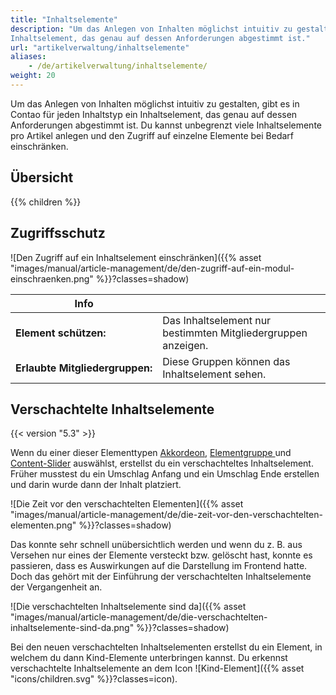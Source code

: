 ```yaml
---
title: "Inhaltselemente"
description: "Um das Anlegen von Inhalten möglichst intuitiv zu gestalten, gibt es in Contao für jeden Inhaltstyp ein 
Inhaltselement, das genau auf dessen Anforderungen abgestimmt ist."
url: "artikelverwaltung/inhaltselemente"
aliases:
    - /de/artikelverwaltung/inhaltselemente/
weight: 20
---
```



Um das Anlegen von Inhalten möglichst intuitiv zu gestalten, gibt es in Contao für jeden Inhaltstyp ein Inhaltselement, 
das genau auf dessen Anforderungen abgestimmt ist. Du kannst unbegrenzt viele Inhaltselemente pro Artikel anlegen und 
den Zugriff auf einzelne Elemente bei Bedarf einschränken.


## Übersicht

{{% children %}}


## Zugriffsschutz

![Den Zugriff auf ein Inhaltselement einschränken]({{% asset "images/manual/article-management/de/den-zugriff-auf-ein-modul-einschraenken.png" %}}?classes=shadow)

| Info                                  |                                                                 |
|---------------------------------------|-----------------------------------------------------------------|
| **Element schützen:**                | Das Inhaltselement nur bestimmten Mitgliedergruppen anzeigen.   |
| **Erlaubte&nbsp;Mitgliedergruppen:**  | Diese Gruppen können das Inhaltselement sehen.                  |


## Verschachtelte Inhaltselemente

{{< version "5.3" >}}

Wenn du einer dieser Elementtypen [Akkordeon](/de/artikelverwaltung/inhaltselemente/verschiedenes/#akkordeon), 
[Elementgruppe ](/de/artikelverwaltung/inhaltselemente/verschiedenes/#elementgruppe) und 
[Content-Slider](/de/artikelverwaltung/inhaltselemente/verschiedenes/#content-slider) auswählst, erstellst du ein verschachteltes Inhaltselement. Früher musstest du ein
Umschlag Anfang und ein Umschlag Ende erstellen und darin wurde dann der Inhalt platziert.

![Die Zeit vor den verschachtelten Elementen]({{% asset "images/manual/article-management/de/die-zeit-vor-den-verschachtelten-elementen.png" %}}?classes=shadow)

Das konnte sehr schnell unübersichtlich werden und wenn du z. B. aus Versehen nur eines der Elemente versteckt bzw.
gelöscht hast, konnte es passieren, dass es Auswirkungen auf die Darstellung im Frontend hatte. Doch das gehört mit der
Einführung der verschachtelten Inhaltselemente der Vergangenheit an.

![Die verschachtelten Inhaltselemente sind da]({{% asset "images/manual/article-management/de/die-verschachtelten-inhaltselemente-sind-da.png" %}}?classes=shadow)

Bei den neuen verschachtelten Inhaltselementen erstellst du ein Element, in welchem du dann Kind-Elemente unterbringen
kannst. Du erkennst verschachtelte Inhaltselemente an dem Icon ![Kind-Element]({{% asset "icons/children.svg" %}}?classes=icon).
